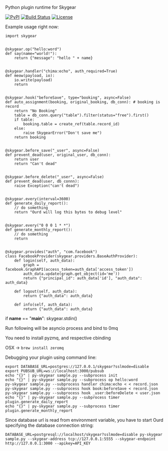 Python plugin runtime for Skygear

[![PyPI](https://img.shields.io/pypi/v/skygear.svg)](https://pypi.python.org/pypi/skygear)
[![Build Status](https://travis-ci.org/SkygearIO/skygear-SDK-JS.svg)](https://travis-ci.org/SkygearIO/skygear-SDK-JS)
[![License](https://img.shields.io/pypi/l/skygear.svg)](https://pypi.python.org/pypi/skygear)

Example usage right now:

```
import skygear


@skygear.op("hello:word")
def say(name="world!"):
    return {"message": "hello " + name}


@skygear.handler("chima:echo", auth_required=True)
def meow(payload, io):
    io.write(payload)
    return


@skygear.hook("beforeSave", type="booking", async=False)
def auto_assignment(booking, original_booking, db_conn): # booking is record
    return "No Booking"
    table = db_conn.query("table").filter(status="free").first()
    if table:
        booking.table = create_ref(table.record_id)
    else:
        raise SkygearError("Don't save me")
    return booking


@skygear.before_save("_user", async=False)
def prevent_dead(user, original_user, db_conn):
    return user
    return "Can't dead"


@skygear.before_delete("_user", async=False)
def prevent_dead(user, db_connn):
    raise Exception("can't dead")


@skygear.every(interval=3600)
def generate_daily_report():
    // do something
    return "Ourd will log this bytes to debug level"


@skygear.every("0 0 0 1 * *")
def generate_monthly_report():
    // do something
    return


@skygear.provides("auth", "com.facebook")
class FacebookProvider(skygear.providers.BaseAuthProvider):
    def login(self, auth_data):
        graph = facebook.GraphAPI(access_token=auth_data['access_token'])
        auth_data.update(graph.get_object(id='me'))
        return {"principal_id": auth_data['id'], "auth_data": auth_data}

    def logout(self, auth_data):
        return {"auth_data": auth_data}

    def info(self, auth_data):
        return {"auth_data": auth_data}

```

if __name__ == "__main__":
    skygear.stdin()

Run following will be asyncio process and bind to 0mq

You need to install pyzmq, and respective cbinding


OSX -> `brew install zeromq`

Debugging your plugin using command line:

```
export DATABASE_URL=postgres://127.0.0.1/skygear?sslmode=disable
export PUBSUB_URL=ws://localhost:3000/pubsub
echo "{}" | py-skygear sample.py --subprocess init
echo "{}" | py-skygear sample.py --subprocess op hello:word
py-skygear sample.py --subprocess handler chima:echo < < record.json
py-skygear sample.py --subprocess hook book:beforeSave < record.json
py-skygear sample.py --subprocess hook _user:beforeDelete < user.json
echo "{}" | py-skygear sample.py --subprocess timer plugin.generate_daily_report
echo "{}" | py-skygear sample.py --subprocess timer plugin.generate_monthly_report
```

Since database url is read from environment variable, you have to start Ourd specifying the database connection string:

```
DATABASE_URL=postgresql://localhost/skygear?sslmode=disable py-skygear sample.py --skygear-address tcp://127.0.0.1:5555 --skygear-endpoint http://127.0.0.1:3000 --apikey=API_KEY
```
